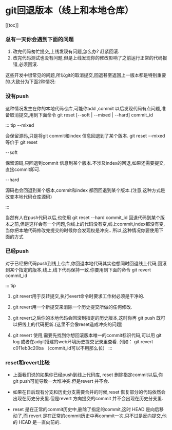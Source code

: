# git回退版本（线上和本地仓库）

[[toc]]

### 总有一天你会遇到下面的问题

1. 改完代码匆忙提交,上线发现有问题,怎么办? 赶紧回滚.
2. 改完代码测试也没有问题,但是上线发现你的修改影响了之前运行正常的代码报错,必须回滚.

这些开发中很常见的问题,所以git的取消提交,回退甚至返回上一版本都是特别重要的.大致分为下面2种情况:

### 没有push
这种情况发生在你的本地代码仓库,可能你add ,commit 以后发现代码有点问题,准备取消提交,用到下面命令 git reset [--soft | --mixed | --hard] commit_id

::: tip
--mixed

会保留源码,只是将git commit和index 信息回退到了某个版本.
git reset --mixed  等价于  git reset

--soft

保留源码,只回退到commit 信息到某个版本.不涉及index的回退,如果还需要提交,直接commit即可.

--hard

源码也会回退到某个版本,commit和index 都回回退到某个版本.(注意,这种方式是改变本地代码仓库源码)

:::

当然有人在push代码以后,也使用 git reset --hard commit_id 回退代码到某个版本之前,但是这样会有一个问题,你线上的代码没有变,线上commit,index都没有变,当你把本地代码修改完提交的时候你会发现权是冲突..
所以,这种情况你要使用下面的方式

### 已经push

对于已经把代码push到线上仓库,你回退本地代码其实也想同时回退线上代码,回滚到某个指定的版本,线上,线下代码保持一致.你要用到下面的命令 git revert commit_id

::: tip
1. git revert用于反转提交,执行evert命令时要求工作树必须是干净的.

1. git revert用一个新提交来消除一个历史提交所做的任何修改.

3. git revert之后你的本地代码会回滚到指定的历史版本,这时你再 git push 既可以把线上的代码更新.(这里不会像reset造成冲突的问题)

4. git revert 使用,需要先找到你想回滚版本唯一的commit标识代码,可以用 git log 或者在adgit搭建的web环境历史提交记录里查看. 列如： git revert c011eb3c20ba （commit_id可以不用那么长）
:::

### reset和revert比较

- 上面我们说的如果你已经push到线上代码库, reset 删除指定commit以后,你git push可能导致一大堆冲突.但是revert 并不会.

- 如果在日后现有分支和历史分支需要合并的时候,reset 恢复部分的代码依然会出现在历史分支里.但是revert 方向提交的commit 并不会出现在历史分支里.

- reset 是在正常的commit历史中,删除了指定的commit,这时 HEAD 是向后移动了,而 revert 是在正常的commit历史中再commit一次,只不过是反向提交,他的 HEAD 是一直向前的.